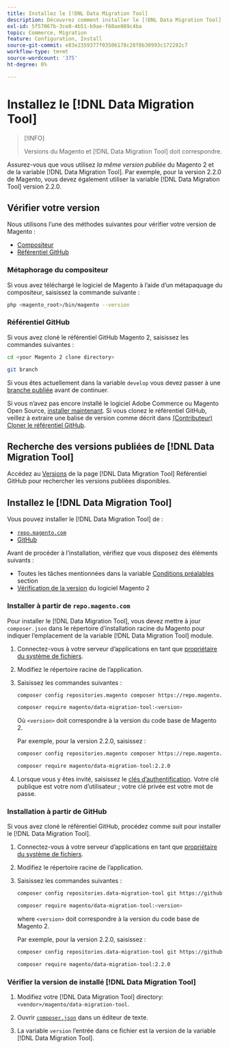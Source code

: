 ```yaml
---
title: Installez le [!DNL Data Migration Tool]
description: Découvrez comment installer le [!DNL Data Migration Tool] pour transférer des données entre le Magento 1 et le Magento 2.
exl-id: 5f57067b-3ce8-4b51-b9ae-f60ae089c4ba
topic: Commerce, Migration
feature: Configuration, Install
source-git-commit: e83e2359377f03506178c28f8b30993c172282c7
workflow-type: tm+mt
source-wordcount: '375'
ht-degree: 0%

---
```


# Installez le [!DNL Data Migration Tool]

>[!INFO]
>
>Versions du Magento et [!DNL Data Migration Tool] doit correspondre.


Assurez-vous que vous utilisez *la même version publiée* du Magento 2 et de la variable [!DNL Data Migration Tool]. Par exemple, pour la version 2.2.0 de Magento, vous devez également utiliser la variable [!DNL Data Migration Tool] version 2.2.0.

## Vérifier votre version

Nous utilisons l’une des méthodes suivantes pour vérifier votre version de Magento :

- [Compositeur](#composer-metapackage)
- [Référentiel GitHub](#github-repository)

### Métaphorage du compositeur

Si vous avez téléchargé le logiciel de Magento à l’aide d’un métapaquage du compositeur, saisissez la commande suivante :

```bash
php <magento_root>/bin/magento --version
```

### Référentiel GitHub

Si vous avez cloné le référentiel GitHub Magento 2, saisissez les commandes suivantes :

```bash
cd <your Magento 2 clone directory>
```

```bash
git branch
```

Si vous êtes actuellement dans la variable `develop` vous devez passer à une [branche publiée](https://developer.adobe.com/commerce/contributor/guides/install/change-version/) avant de continuer.

Si vous n’avez pas encore installé le logiciel Adobe Commerce ou Magento Open Source, [installer maintenant](../../installation/prerequisites/commerce.md).
Si vous clonez le référentiel GitHub, veillez à extraire une balise de version comme décrit dans [(Contributeur) Cloner le référentiel GitHub](https://developer.adobe.com/commerce/contributor/guides/install/clone-repository/).

## Recherche des versions publiées de [!DNL Data Migration Tool]

Accédez au [Versions](https://github.com/magento/data-migration-tool/releases) de la page [!DNL Data Migration Tool] Référentiel GitHub pour rechercher les versions publiées disponibles.

## Installez le [!DNL Data Migration Tool]

Vous pouvez installer le [!DNL Data Migration Tool] de :

- [`repo.magento.com`](#install-from-repomagentocom)
- [GitHub](#install-from-github)

Avant de procéder à l’installation, vérifiez que vous disposez des éléments suivants :

- Toutes les tâches mentionnées dans la variable [Conditions préalables](prerequisites.md) section
- [Vérification de la version](install.md#check-your-version) du logiciel Magento 2

### Installer à partir de `repo.magento.com`

Pour installer le [!DNL Data Migration Tool], vous devez mettre à jour `composer.json` dans le répertoire d’installation racine du Magento pour indiquer l’emplacement de la variable [!DNL Data Migration Tool] module.

1. Connectez-vous à votre serveur d’applications en tant que [propriétaire du système de fichiers](../../installation/prerequisites/file-system/overview.md).
1. Modifiez le répertoire racine de l’application.
1. Saisissez les commandes suivantes :

   ```bash
   composer config repositories.magento composer https://repo.magento.com
   ```

   ```bash
   composer require magento/data-migration-tool:<version>
   ```

   Où `<version>` doit correspondre à la version du code base de Magento 2.

   Par exemple, pour la version 2.2.0, saisissez :

   ```bash
   composer config repositories.magento composer https://repo.magento.com
   ```

   ```bash
   composer require magento/data-migration-tool:2.2.0
   ```

1. Lorsque vous y êtes invité, saisissez le [clés d’authentification](../../installation/prerequisites/authentication-keys.md). Votre clé publique est votre nom d’utilisateur ; votre clé privée est votre mot de passe.

### Installation à partir de GitHub

Si vous avez cloné le référentiel GitHub, procédez comme suit pour installer le [!DNL Data Migration Tool].

1. Connectez-vous à votre serveur d’applications en tant que [propriétaire du système de fichiers](../../installation/prerequisites/file-system/overview.md).
1. Modifiez le répertoire racine de l’application.
1. Saisissez les commandes suivantes :

   ```bash
   composer config repositories.data-migration-tool git https://github.com/magento/data-migration-tool
   ```

   ```bash
   composer require magento/data-migration-tool:<version>
   ```

   where `<version>` doit correspondre à la version du code base de Magento 2.

   Par exemple, pour la version 2.2.0, saisissez :

   ```bash
   composer config repositories.data-migration-tool git https://github.com/magento/data-migration-tool
   ```

   ```bash
   composer require magento/data-migration-tool:2.2.0
   ```

### Vérifier la version de installé [!DNL Data Migration Tool]

1. Modifiez votre [!DNL Data Migration Tool] directory: `<vendor>/magento/data-migration-tool`.

1. Ouvrir [`composer.json`](https://github.com/magento/data-migration-tool/blob/2.4/composer.json) dans un éditeur de texte.

1. La variable `version` l’entrée dans ce fichier est la version de la variable [!DNL Data Migration Tool].
